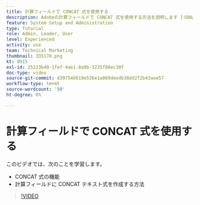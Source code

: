 ```yaml
---
title: 計算フィールドで CONCAT 式を使用する
description: Adobeの計算フィールドで CONCAT 式を使用する方法を説明します [!DNL Workfront].
feature: System Setup and Administration
type: Tutorial
role: Admin, Leader, User
level: Experienced
activity: use
team: Technical Marketing
thumbnail: 335178.png
kt: 8915
exl-id: 25223b40-1fef-4ae1-8a9b-3235f88ec30f
doc-type: video
source-git-commit: d39754b619e526e1a869deedb38dd2f2b43aee57
workflow-type: tm+mt
source-wordcount: '50'
ht-degree: 0%

---
```


# 計算フィールドで CONCAT 式を使用する

このビデオでは、次のことを学習します。

* CONCAT 式の機能
* 計算フィールドに CONCAT テキスト式を作成する方法

>[!VIDEO](https://video.tv.adobe.com/v/335178/?quality=12)
